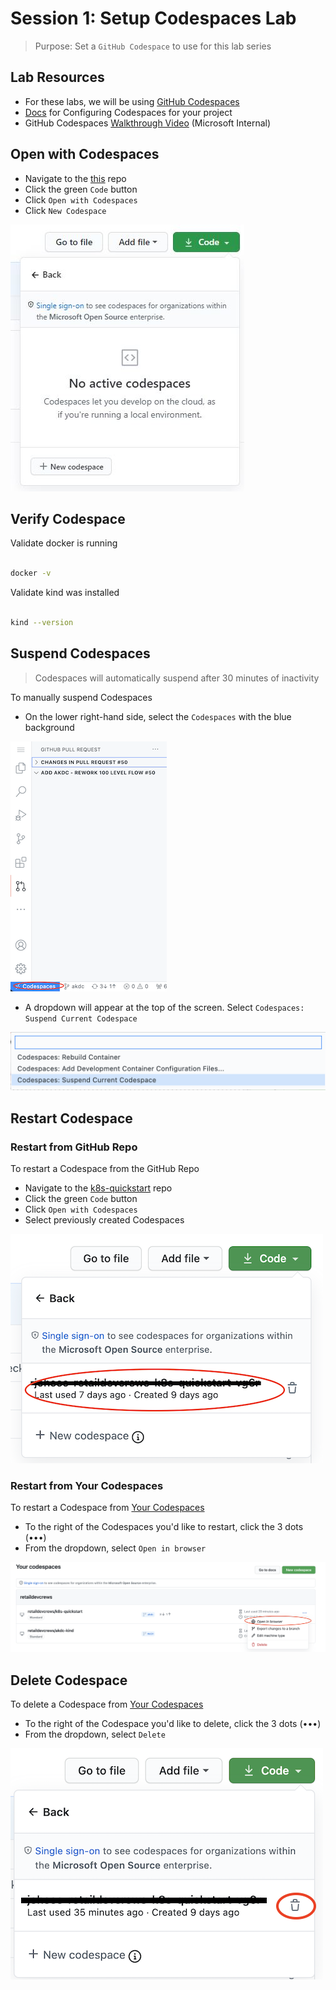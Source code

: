 # Session 1: Setup Codespaces Lab

> Purpose: Set a `GitHub Codespace` to use for this lab series

## Lab Resources

- For these labs, we will be using [GitHub Codespaces](https://github.com/features/codespaces)
- [Docs](https://docs.github.com/en/github/developing-online-with-codespaces/configuring-codespaces-for-your-project) for Configuring Codespaces for your project
- GitHub Codespaces [Walkthrough Video](https://msit.microsoftstream.com/video/5117a1ff-0400-85a8-40e1-f1eb81434a69?channelId=a60fa4ff-0400-85a8-733a-f1eb81fa8f8d) (Microsoft Internal)

## Open with Codespaces

- Navigate to the [this](https://github.com/retaildevcrews/k8s-quickstart) repo
- Click the green `Code` button
- Click `Open with Codespaces`
- Click `New Codespace`

![Create Codespace](./images/OpenNewCodespace.jpeg)

## Verify Codespace

Validate docker is running

```bash

docker -v

```

Validate kind was installed

```bash

kind --version

```

## Suspend Codespaces

> Codespaces will automatically suspend after 30 minutes of inactivity

To manually suspend Codespaces

- On the lower right-hand side, select the `Codespaces` with the blue background

![Codespaces Options](./images/SuspendCodespaces1.png)

- A dropdown will appear at the top of the screen. Select `Codespaces: Suspend Current Codespace`

![Codespaces Options](./images/SuspendCodespaces2.png)

## Restart Codespace

### Restart from GitHub Repo

To restart a Codespace from the GitHub Repo

- Navigate to the [k8s-quickstart](https://github.com/retaildevcrews/k8s-quickstart) repo
- Click the green `Code` button
- Click `Open with Codespaces`
- Select previously created Codespaces

![Restart Codespace](./images/OpenSuspendedCodespaceFromGitHub.png)

### Restart from Your Codespaces

To restart a Codespace from [Your Codespaces](https://github.com/codespaces)

- To the right of the Codespaces you'd like to restart, click the 3 dots (•••)
- From the dropdown, select `Open in browser`

![Restart Codespace](./images/OpenSuspendedCodespaceFromCodespaces.png)

## Delete Codespace

To delete a Codespace from [Your Codespaces](https://github.com/codespaces)

- To the right of the Codespace you'd like to delete, click the 3 dots (•••)
- From the dropdown, select `Delete`

![Delete Codespace](./images/DeleteCodespaceFromGitHub.png)
